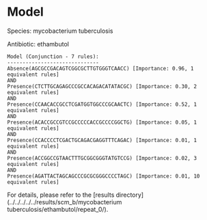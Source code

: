 
# Model

Species: mycobacterium tuberculosis

Antibiotic: ethambutol

```
Model (Conjunction - 7 rules):
------------------------------
Absence(AGCGCCGACAGTCGGCGCTTGTGGGTCAACC) [Importance: 0.96, 1 equivalent rules]
AND
Presence(CTCTTGCAGAGCCCGCCACAGACATATACGC) [Importance: 0.30, 2 equivalent rules]
AND
Presence(CCAACACCGCCTCGATGGTGGCCCGCAACTC) [Importance: 0.52, 1 equivalent rules]
AND
Presence(ACACCGCCGTCCGCCCCCACCGCCCCGGCTG) [Importance: 0.05, 1 equivalent rules]
AND
Presence(CCACCCCTCGACTGCAGACGAGGTTTCAGAC) [Importance: 0.01, 1 equivalent rules]
AND
Presence(ACCGGCCGTAACTTTGCGGCGGGTATGTCCG) [Importance: 0.02, 3 equivalent rules]
AND
Presence(AGATTACTAGCAGCCCGCGCGGGCCCCTAGC) [Importance: 0.01, 10 equivalent rules]

```

For details, please refer to the [results directory](../../../../../results/scm_b/mycobacterium tuberculosis/ethambutol/repeat_0/).

